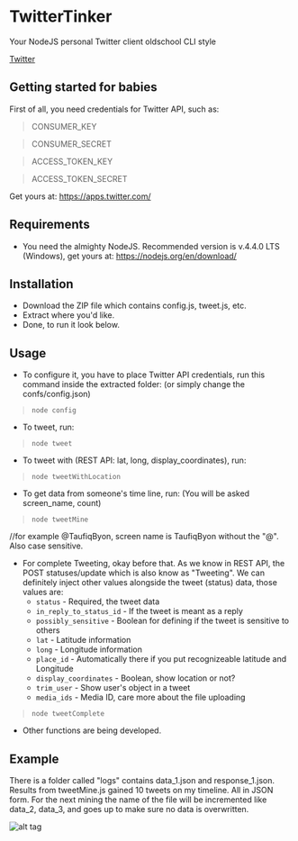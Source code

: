 # TwitterTinker
Your NodeJS personal Twitter client oldschool CLI style

[Twitter](https://twitter.com/TaufiqByon)

## Getting started for babies
First of all, you need credentials for Twitter API, such as:

> CONSUMER_KEY

> CONSUMER_SECRET

> ACCESS_TOKEN_KEY

> ACCESS_TOKEN_SECRET

Get yours at: https://apps.twitter.com/

## Requirements
- You need the almighty NodeJS. Recommended version is v.4.4.0 LTS (Windows), get yours at: https://nodejs.org/en/download/

## Installation
- Download the ZIP file which contains config.js, tweet.js, etc.
- Extract where you'd like.
- Done, to run it look below.

## Usage

- To configure it, you have to place Twitter API credentials, run this command inside the extracted folder: (or simply change the confs/config.json)
> `node config`

- To tweet, run:
> `node tweet`

- To tweet with (REST API: lat, long, display_coordinates), run:
> `node tweetWithLocation`

- To get data from someone's time line, run: (You will be asked screen_name, count)
> `node tweetMine`

 //for example @TaufiqByon, screen name is TaufiqByon without the "@". Also case sensitive.

- For complete Tweeting, okay before that. As we know in REST API, the POST statuses/update which is also know as "Tweeting". We can definitely inject other values alongside the tweet (status) data, those values are:
  - `status` - Required, the tweet data
  - `in_reply_to_status_id` - If the tweet is meant as a reply
  - `possibly_sensitive` - Boolean for defining if the tweet is sensitive to others
  - `lat` - Latitude information
  - `long` - Longitude information
  - `place_id` - Automatically there if you put recognizeable latitude and Longitude
  - `display_coordinates` - Boolean, show location or not?
  - `trim_user` - Show user's object in a tweet
  - `media_ids` - Media ID, care more about the file uploading

> `node tweetComplete`

- Other functions are being developed.

## Example
There is a folder called "logs" contains data_1.json and response_1.json. Results from tweetMine.js gained 10 tweets on my timeline. All in JSON form. For the next mining the name of the file will be incremented like data_2, data_3, and goes up to make sure no data is overwritten.


![alt tag](http://piq.codeus.net/static/media/userpics/piq_194239_400x400.png)
